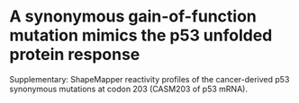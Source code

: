# A synonymous gain-of-function mutation mimics the p53 unfolded protein response
Supplementary: ShapeMapper reactivity profiles of the cancer-derived p53 synonymous mutations at codon 203 (CASM203 of p53 mRNA).
